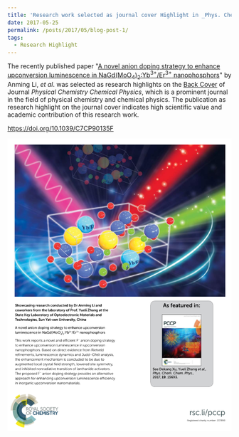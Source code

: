 ```yaml
---
title: 'Research work selected as journal cover Highlight in _Phys. Chem. Chem. Phys._'
date: 2017-05-25
permalink: /posts/2017/05/blog-post-1/
tags:
  - Research Highlight
---
```


The recently published paper "[A novel anion doping strategy to enhance upconversion luminescence in NaGd(MoO<sub>4</sub>)<sub>2</sub>:Yb<sup>3+</sup>/Er<sup>3+</sup> nanophosphors](/publications/2017-05-25-paper12)" by Anming Li, <i>et al</i>. was selected as research highlights on the [Back Cover](https://pubs.rsc.org/en/content/articlelanding/2017/cp/c7cp90135f) of Journal <i>Physical Chemistry Chemical Physics</i>, which is a prominent journal in the field of physical chemistry and chemical physics. The publication as research highlight on the journal cover indicates high scientific value and academic contribution of this research work.

<https://doi.org/10.1039/C7CP90135F>

![PCCP Cover Here](/images/pccpcover.png)
